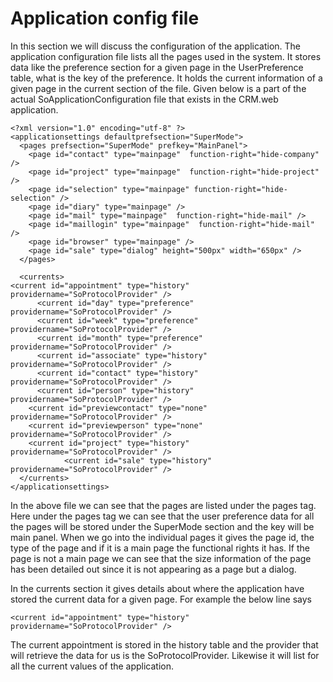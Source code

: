<properties date="2016-06-24"
SortOrder="18"
/>

Application config file
=======================

 

In this section we will discuss the configuration of the application. The application configuration file lists all the pages used in the system. It stores data like the preference section for a given page in the UserPreference table, what is the key of the preference. It holds the current information of a given page in the current section of the file. Given below is a part of the actual SoApplicationConfiguration file that exists in the CRM.web application.

```
<?xml version="1.0" encoding="utf-8" ?>
<applicationsettings defaultprefsection="SuperMode">
  <pages prefsection="SuperMode" prefkey="MainPanel">
    <page id="contact" type="mainpage"  function-right="hide-company" />
    <page id="project" type="mainpage"  function-right="hide-project" />
    <page id="selection" type="mainpage" function-right="hide-selection" />
    <page id="diary" type="mainpage" />
    <page id="mail" type="mainpage"  function-right="hide-mail" />
    <page id="maillogin" type="mainpage"  function-right="hide-mail" />
    <page id="browser" type="mainpage" />
    <page id="sale" type="dialog" height="500px" width="650px" />
  </pages>
 
  <currents>
<current id="appointment" type="history" providername="SoProtocolProvider" />
      <current id="day" type="preference" providername="SoProtocolProvider" />
      <current id="week" type="preference" providername="SoProtocolProvider" />
      <current id="month" type="preference" providername="SoProtocolProvider" />
      <current id="associate" type="history" providername="SoProtocolProvider" />
      <current id="contact" type="history" providername="SoProtocolProvider" />
      <current id="person" type="history" providername="SoProtocolProvider" />
    <current id="previewcontact" type="none" providername="SoProtocolProvider" />
    <current id="previewperson" type="none" providername="SoProtocolProvider" />
    <current id="project" type="history" providername="SoProtocolProvider" />
            <current id="sale" type="history" providername="SoProtocolProvider" />
  </currents>
</applicationsettings>
```

 

In the above file we can see that the pages are listed under the pages tag. Here under the pages tag we can see that the user preference data for all the pages will be stored under the SuperMode section and the key will be main panel. When we go into the individual pages it gives the page id, the type of the page and if it is a main page the functional rights it has. If the page is not a main page we can see that the size information of the page has been detailed out since it is not appearing as a page but a dialog.

In the currents section it gives details about where the application have stored the current data for a given page. For example the below line says

```
<current id="appointment" type="history" providername="SoProtocolProvider" />
```

 

The current appointment is stored in the history table and the provider that will retrieve the data for us is the SoProtocolProvider. Likewise it will list for all the current values of the application.

 
